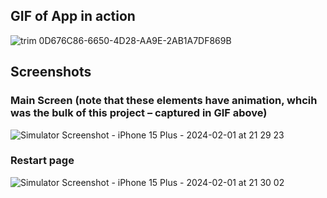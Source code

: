 ## GIF of App in action
![trim 0D676C86-6650-4D28-AA9E-2AB1A7DF869B](https://github.com/avan36/SwiftRestart/assets/158532304/319bd928-0683-4d6b-a755-9e31f3e2f1a9)

## Screenshots
### Main Screen (note that these elements have animation, whcih was the bulk of this project – captured in GIF above)
![Simulator Screenshot - iPhone 15 Plus - 2024-02-01 at 21 29 23](https://github.com/avan36/SwiftRestart/assets/158532304/5dffd749-0938-4a39-b59c-549c36a1fc04)

### Restart page
![Simulator Screenshot - iPhone 15 Plus - 2024-02-01 at 21 30 02](https://github.com/avan36/SwiftRestart/assets/158532304/3aa751a0-d502-4a83-bcbe-efcd5dc6e744)
